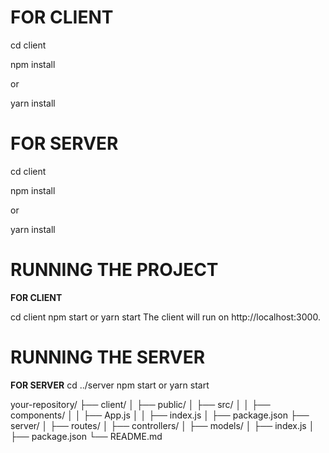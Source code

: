 # **FOR CLIENT** 
cd client

npm install

or

yarn install

# **FOR SERVER**
cd client 

npm install

or

yarn install


# **RUNNING THE PROJECT**
**FOR CLIENT**

cd client
npm start
or
yarn start
The client will run on http://localhost:3000.

# **RUNNING THE SERVER**
**FOR SERVER**
cd ../server
npm start
or
yarn start


your-repository/
├── client/
│   ├── public/
│   ├── src/
│   │   ├── components/
│   │   ├── App.js
│   │   ├── index.js
│   ├── package.json
├── server/
│   ├── routes/
│   ├── controllers/
│   ├── models/
│   ├── index.js
│   ├── package.json
└── README.md
